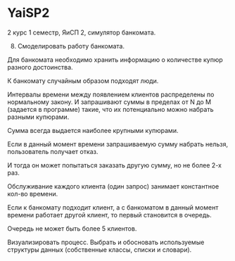 # YaiSP2
2 курс 1 семестр, ЯиСП 2, симулятор банкомата.

8. Смоделировать работу банкомата.

Для банкомата необходимо хранить информацию о количестве купюр разного 
достоинства. 

К банкомату случайным образом подходят люди.

Интервалы времени между появлением клиентов распределены по нормальному 
закону. И запрашивают суммы в пределах от N до M (задается в программе) такие, 
что их потенциально можно набрать разными купюрами.

Сумма всегда выдается наиболее крупными купюрами.

Если в данный момент времени запрашиваемую сумму набрать нельзя, 
пользователь получает отказ. 

И тогда он может попытаться заказать другую сумму, но не более 2-х раз.

Обслуживание каждого клиента (один запрос) занимает константное кол-во 
времени. 

Если к банкомату подходит клиент, а с банкоматом в данный момент времени 
работает другой клиент, то первый становится в очередь.

Очередь не может быть более 5 клиентов.

Визуализировать процесс. Выбрать и обосновать используемые структуры данных (собственные классы, 
списки и словари).

